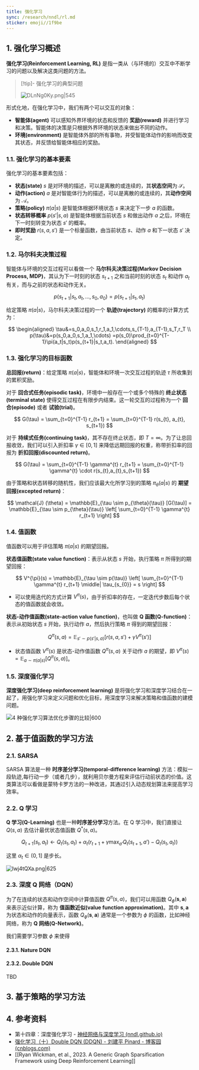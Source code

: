 ```yaml
---
title: 强化学习
sync: /research/nndl/rl.md
sticker: emoji//1f9be
---
```


## 1. 强化学习概述

**强化学习(Reinforcement Learning, RL)** 是指一类从（与环境的）交互中不断学习的问题以及解决这类问题的方法。

> [!tip]- 强化学习的典型问题
>
> ![DLnNg0Ky.png|545](https://img.memset0.cn/2024/08/29/DLnNg0Ky.png)

形式化地，在强化学习中，我们有两个可以交互的对象：

- **智能体(agent)** 可以感知外界环境的状态和反馈的 **奖励(reward)** 并进行学习和决策。智能体的决策是只根据外界环境的状态来做出不同的动作。
- **环境(environment)** 是智能体外部的所有事物，并受智能体动作的影响而改变其状态，并反馈给智能体相应的奖励。

### 1.1. 强化学习的基本要素

强化学习的基本要素包括：

- **状态(state)** $s$ 是对环境的描述，可以是离散的或连续的，其**状态空间**为 $\mathcal{S}$。
- **动作(action)** $a$ 是对智能体行为的描述，可以是离散的或连续的，其**动作空间**为 $\mathcal{A}$。
- **策略(policy)** $\pi(a|s)$ 是智能体根据环境状态 $s$ 来决定下一步 $a$ 的函数。
- **状态转移概率** $p(s'|s, a)$ 是智能体根据当前状态 $s$ 和做出动作 $a$ 之后，环境在下一时刻转变为状态 $s'$ 的概率。
- **即时奖励** $r(s,a,s')$ 是一个标量函数，由当前状态 $s$、动作 $a$ 和下一状态 $s'$ 决定。

### 1.2. 马尔科夫决策过程

智能体与环境的交互过程可以看做一个 **马尔科夫决策过程(Markov Decision Process, MDP)**，其认为下一时刻的状态 $s_{t+1}$ 之和当前时刻的状态 $s_{t}$ 和动作 $a_{t}$ 有关，而与之前的状态和动作无关。

$$
p(s_{t+1} | s_{t}, a_{t}, \dots, s_{0}, a_{0}) = p(s_{t+1} | s_{t},a_{t})
$$

给定策略 $\pi(a|s)$，马尔科夫决策过程的一个 **轨迹(trajectory)** 的概率的计算方式为：

$$
\begin{aligned}
\tau&=s_0,a_0,s_1,r_1,a_1,\cdots,s_{T-1},a_{T-1},s_T,r_T \\
p(\tau)&=p(s_0,a_0,s_1,a_1,\cdots)
=p(s_0)\prod_{t=0}^{T-1}\pi(a_t|s_t)p(s_{t+1}|s_t,a_t).
\end{aligned}
$$

### 1.3. 强化学习的目标函数

**总回报(return)**：给定策略 $\pi(a|s)$，智能体和环境一次交互过程的轨迹 $\tau$ 所收集到的累积奖励。

对于 **回合式任务(episodic task)**，环境中一般存在一个或多个特殊的 **终止状态(terminal state)** 使得交互过程在有限步内结束。这一轮交互的过程称为一个 **回合(episode)** 或者 **试验(trial)**。

$$
G(\tau) = \sum_{t=0}^{T-1} r_{t+1} = \sum_{t=0}^{T-1} r(s_{t}, a_{t}, s_{t+1})
$$

对于 **持续式任务(continuing task)**，其不存在终止状态，即 $T=\infty$。为了让总回报收敛，我们可以引入折扣率 $\gamma \in [0,1]$ 来降低远期回报的权重，称带折扣率的回报为 **折扣回报(discounted return)**。

$$
G(\tau) = \sum_{t=0}^{T-1} \gamma^{t} r_{t+1} = \sum_{t=0}^{T-1} \gamma^{t} \cdot r(s_{t},a_{t},s_{t+1})
$$

由于策略和状态转移的随机性，我们应该最大化所学习到的策略 $\pi_{\theta} (a|s)$ 的 **期望回报(excepted return)**：

$$
\mathcal{J} (\theta) = \mathbb{E}_{\tau \sim p_{\theta}(\tau)} [G(\tau)] = \mathbb{E}_{\tau \sim p_{\theta}(\tau)} \left[ \sum_{t=0}^{T-1} \gamma^{t} r_{t+1} \right]
$$

### 1.4. 值函数

值函数可以用于评估策略 $\pi(a|s)$ 的期望回报。

**状态值函数(state value function)**：表示从状态 $s$ 开始，执行策略 $\pi$ 所得到的期望回报：

$$
V^{\pi}(s) = \mathbb{E}_{\tau \sim p(\tau)} \left[ \sum_{t=0}^{T-1} \gamma^{t} r_{t+1} \middle| \tau_{s_{0}} = s \right]
$$

- 可以使用迭代的方式计算 $V^{\pi}(s)$，由于折扣率的存在，一定迭代步数后每个状态的值函数就会收敛。

**状态-动作值函数(state-action value function)**，也叫做 **Q 函数(Q-function)**：表示从初始状态 $s$ 开始，执行动作 $a$，然后执行策略 $\pi$ 得到的期望回报：

$$
Q^{\pi} (s, a) = \mathbb{E}_{s' \sim p(s'|s,a)} [r(s,a,s') + \gamma V^{\pi} (s')]
$$

- 状态值函数 $V^{\pi}(s)$ 是状态-动作值函数 $Q^{\pi}(s,a)$ 关于动作 $a$ 的期望，即 $V^{\pi}(s) = \mathbb{E}_{a \sim \pi(a|s)} [Q^{\pi} (s,a)]$。

### 1.5. 深度强化学习

**深度强化学习(deep reinforcement learning)** 是将强化学习和深度学习结合在一起了，用强化学习来定义问题和优化目标，用深度学习来解决策略和值函数的建模问题。

![4 种强化学习算法优化步骤的比较|600](https://img.memset0.cn/2024/08/30/p3ujxO9v.png)

## 2. 基于值函数的学习方法

### 2.1. SARSA

SARSA 算法是一种 **时序差分学习(temporal-difference learning)** 方法：模拟一段轨迹,每行动一步（或者几步），就利用贝尔曼方程来评估行动前状态的价值。这类算法可以看做是蒙特卡罗方法的一种改进，其通过引入动态规划算法来提高学习效率。

### 2.2. Q 学习

**Q 学习(Q-Learning)** 也是一种**时序差分学习**方法。在 Q 学习中，我们直接让 $Q(s,a)$ 去估计最优状态值函数 $Q^{\ast}(s,a)$。

$$
Q_{t+1}(s_{t},a_{t}) \leftarrow Q_{t}(s_{t},a_{t}) + \alpha_{t}(r_{t+1}+\gamma \max_{a'} Q_{t}(s_{t+1},a') - Q_{t}(s_{t},a_{t}))
$$

这里 $\alpha_{t}\in(0,1]$ 是步长。

![Iwj4tQXa.png|625](https://img.memset0.cn/2024/08/30/Iwj4tQXa.png)

### 2.3. 深度 Q 网络（DQN）

为了在连续的状态和动作空间中计算值函数 $Q^{\pi}(s,a)$，我们可以用函数 $Q_{\phi}(\boldsymbol{s},\boldsymbol{a})$ 来表示近似计算，称为 **值函数近似(value function approximation)**。其中 $\boldsymbol{s},\boldsymbol{a}$ 为状态和动作的向量表示，函数 $Q_{\phi}(\boldsymbol{s},\boldsymbol{a})$ 通常是一个参数为 $\phi$ 的函数，比如神经网络，称为 **Q 网络(Q-Network)**。

我们需要学习参数 $\phi$ 来使得

#### 2.3.1. Nature DQN

#### 2.3.2. Double DQN

TBD

## 3. 基于策略的学习方法

## 4. 参考资料

- 第十四章：深度强化学习 - [神经网络与深度学习 (nndl.github.io)](https://nndl.github.io/)
- [强化学习（十）Double DQN (DDQN) - 刘建平 Pinard - 博客园 (cnblogs.com)](https://www.cnblogs.com/pinard/p/9778063.html)
- [[Ryan Wickman, et al., 2023. A Generic Graph Sparsification Framework using Deep Reinforcement Learning]]
